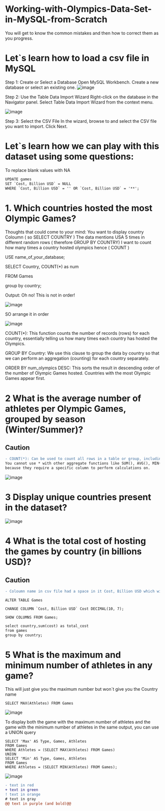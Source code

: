 # Working-with-Olympics-Data-Set-in-MySQL-from-Scratch
You will get to know the common mistakes and then how to correct them as you progress.

# Let`s learn how to load a csv file in MySQL
Step 1: Create or Select a Database
Open MySQL Workbench.
Create a new database or select an existing one.
![image](https://github.com/user-attachments/assets/47d9cc61-bf55-4c26-bcc4-b577eeadb870)

Step 2: Use the Table Data Import Wizard
Right-click on the database in the Navigator panel.
Select Table Data Import Wizard from the context menu.

![image](https://github.com/user-attachments/assets/a7f29054-4395-4973-889c-c327ca463504)


Step 3: Select the CSV File
In the wizard, browse to and select the CSV file you want to import.
Click Next.

# Let`s learn how we can play with this dataset using some questions:

To replace blank values with NA
```diff
UPDATE games
SET `Cost, Billion USD` = NULL
WHERE `Cost, Billion USD` = '' OR `Cost, Billion USD` = '**';

```


# 1. Which countries hosted the most Olympic Games?
Thoughts that could come to your mind:
You want to display country Coloumn ( so SELECT COUNTRY )
The data mentions USA 5 times in different random rows ( therefore GROUP BY COUNTRY)
I want to count how many times a country hosted olympics hence ( COUNT )

USE name_of_your_database;

SELECT Country, COUNT(*) as num

FROM Games

group by country;

Output: Oh no! This is not in order!


![image](https://github.com/user-attachments/assets/acd7a129-ba02-4d97-9dfb-0a0b9016be33)

SO arrange it in order

![image](https://github.com/user-attachments/assets/977fd044-6985-4a75-91b9-9cb7913a5eda)

COUNT(*): This function counts the number of records (rows) for each country, essentially telling us how many times each country has hosted the Olympics.

GROUP BY Country: We use this clause to group the data by country so that we can perform an aggregation (counting) for each country separately.

ORDER BY num_olympics DESC: This sorts the result in descending order of the number of Olympic Games hosted. Countries with the most Olympic Games appear first.

# 2 What is the average number of athletes per Olympic Games, grouped by season (Winter/Summer)?
## Caution
```diff
- COUNT(*): Can be used to count all rows in a table or group, including those with NULL values.
You cannot use * with other aggregate functions like SUM(), AVG(), MIN(), etc.,
because they require a specific column to perform calculations on.
```
![image](https://github.com/user-attachments/assets/de73d4f2-9996-400e-a88e-c802eeb9db75)

# 3 Display unique countries present in the dataset?
![image](https://github.com/user-attachments/assets/37447983-7fe7-4640-ad94-f9fff9972ea6)

# 4 What is the total cost of hosting the games by country (in billions USD)?
## Caution
```diff
- Coloumn name in csv file had a space in it Cost, Billion USD which will give syntax errors later to avoid that we will change the column name for that we use ALTER 
```
```dif
ALTER TABLE Games

CHANGE COLUMN `Cost, Billion USD` Cost DECIMAL(10, 7);

SHOW COLUMNS FROM Games;

```
```diff
select country,sum(cost) as total_cost
from games
group by country;
```
# 5 What is the maximum and minimum number of athletes in any game?

This will just give you the maximum number but won`t give you the Country name

```
SELECT MAX(Athletes) FROM Games
```

![image](https://github.com/user-attachments/assets/3dc37714-e484-43fe-8e16-5159ac89e605)



To display both the game with the maximum number of athletes and the game with the minimum number of athletes in the same output, you can use a UNION query

```
SELECT 'Max' AS Type, Games, Athletes
FROM Games
WHERE Athletes = (SELECT MAX(Athletes) FROM Games)
UNION 
SELECT 'Min' AS Type, Games, Athletes
FROM Games
WHERE Athletes = (SELECT MIN(Athletes) FROM Games);
```
![image](https://github.com/user-attachments/assets/a4e7658e-c3ec-4b27-b62b-aad787f953ac)


```diff
- text in red
+ text in green
! text in orange
# text in gray
@@ text in purple (and bold)@@
```
